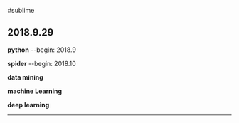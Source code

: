 
#sublime

2018.9.29
-------------------------

**python**  --begin: 2018.9

**spider**  --begin: 2018.10                     

**data mining**

**machine Learning**

**deep learning**

------------------------
